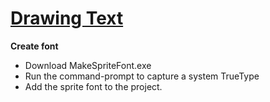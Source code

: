 # [Drawing Text](https://github.com/Microsoft/DirectXTK/wiki/Drawing-text)
**Create font**
- Download MakeSpriteFont.exe
- Run the command-prompt to capture a system TrueType
- Add the sprite font to the project.